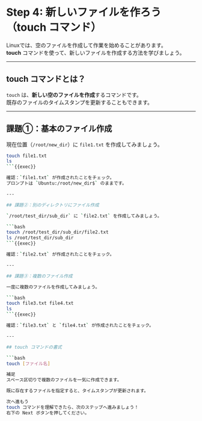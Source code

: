 # Step 4: 新しいファイルを作ろう（touch コマンド）

Linuxでは、空のファイルを作成して作業を始めることがあります。  
**touch** コマンドを使って、新しいファイルを作成する方法を学びましょう。

---

## touch コマンドとは？

`touch` は、**新しい空のファイルを作成**するコマンドです。  
既存のファイルのタイムスタンプを更新することもできます。

---

## 課題①：基本のファイル作成

現在位置（`/root/new_dir`）に `file1.txt` を作成してみましょう。

```bash
touch file1.txt
ls
```{{exec}}

確認：`file1.txt` が作成されたことをチェック。  
プロンプトは `Ubuntu:/root/new_dir$` のままです。

---

## 課題②：別のディレクトリにファイル作成

`/root/test_dir/sub_dir` に `file2.txt` を作成してみましょう。

```bash
touch /root/test_dir/sub_dir/file2.txt
ls /root/test_dir/sub_dir
```{{exec}}

確認：`file2.txt` が作成されたことをチェック。

---

## 課題③：複数のファイル作成

一度に複数のファイルを作成してみましょう。

```bash
touch file3.txt file4.txt
ls
```{{exec}}

確認：`file3.txt` と `file4.txt` が作成されたことをチェック。

---

## touch コマンドの書式

```bash
touch [ファイル名]

補足
スペース区切りで複数のファイルを一気に作成できます。

既に存在するファイルを指定すると、タイムスタンプが更新されます。

次へ進もう
touch コマンドを理解できたら、次のステップへ進みましょう！
右下の Next ボタンを押してください。
